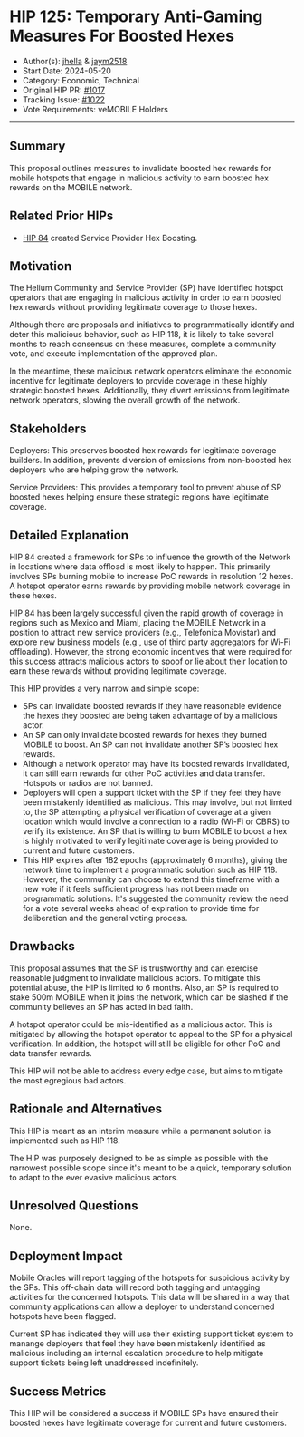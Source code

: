 # HIP 125: Temporary Anti-Gaming Measures For Boosted Hexes

- Author(s): [jhella](https://github.com/jhella) & [jaym2518](https://github.com/jaym2518)
- Start Date: 2024-05-20
- Category: Economic, Technical
- Original HIP PR: [#1017](https://github.com/helium/HIP/pull/1017)
- Tracking Issue: [#1022](https://github.com/helium/HIP/issues/1022)
- Vote Requirements: veMOBILE Holders

---

## Summary

This proposal outlines measures to invalidate boosted hex rewards for mobile hotspots that engage in malicious activity to earn boosted hex rewards on the MOBILE network.

## Related Prior HIPs

- [HIP 84](https://github.com/helium/HIP/blob/main/0084-service-provider-hex-boosting.md) created Service Provider Hex Boosting.

## Motivation

The Helium Community and Service Provider (SP) have identified hotspot operators that are engaging in malicious activity in order to earn boosted hex rewards without providing legitimate coverage to those hexes.

Although there are proposals and initiatives to programmatically identify and deter this malicious behavior, such as HIP 118, it is likely to take several months to reach consensus on these measures, complete a community vote, and execute implementation of the approved plan.

In the meantime, these malicious network operators eliminate the economic incentive for legitimate deployers to provide coverage in these highly strategic boosted hexes.  Additionally, they divert emissions from legitimate network operators, slowing the overall growth of the network.   

## Stakeholders

Deployers: This preserves boosted hex rewards for legitimate coverage builders.  In addition, prevents diversion of emissions from non-boosted hex deployers who are helping grow the network.

Service Providers: This provides a temporary tool to prevent abuse of SP boosted hexes helping ensure these strategic regions have legitimate coverage.  

## Detailed Explanation

HIP 84 created a framework for SPs to influence the growth of the Network in locations where data offload is most likely to happen.  This primarily involves SPs burning mobile to increase PoC rewards in resolution 12 hexes.  A hotspot operator earns rewards by providing mobile network coverage in these hexes.

HIP 84 has been largely successful given the rapid growth of coverage in regions such as Mexico and Miami, placing the MOBILE Network in a position to attract new service providers (e.g., Telefonica Movistar) and explore new business models (e.g., use of third party aggregators for Wi-Fi offloading).  However, the strong economic incentives that were required for this success attracts malicious actors to spoof or lie about their location to earn these rewards without providing legitimate coverage. 

This HIP provides a very narrow and simple scope:
- SPs can invalidate boosted rewards if they have reasonable evidence the hexes they boosted are being taken advantage of by a malicious actor.
- An SP can only invalidate boosted rewards for hexes they burned MOBILE to boost.  An SP can not invalidate another SP’s boosted hex rewards.
- Although a network operator may have its boosted rewards invalidated, it can still earn rewards for other PoC activities and data transfer.  Hotspots or radios are not banned.
- Deployers will open a support ticket with the SP if they feel they have been mistakenly identified as malicious.  This may involve, but not limted to, the SP attempting a physical verification of coverage at a given location which would involve a connection to a radio (Wi-Fi or CBRS) to verify its existence.  An SP that is willing to burn MOBILE to boost a hex is highly motivated to verify legitimate coverage is being provided to current and future customers.
- This HIP expires after 182 epochs (approximately 6 months), giving the network time to implement a programmatic solution such as HIP 118.  However, the community can choose to extend this timeframe with a new vote if it feels sufficient progress has not been made on programmatic solutions.  It's suggested the community review the need for a vote several weeks ahead of expiration to provide time for deliberation and the general voting process.

## Drawbacks

This proposal assumes that the SP is trustworthy and can exercise reasonable judgment to invalidate malicious actors. To mitigate this potential abuse, the HIP is limited to 6 months.  Also, an SP is required to stake 500m MOBILE when it joins the network, which can be slashed if the community believes an SP has acted in bad faith.

A hotspot operator could be mis-identified as a malicious actor.  This is mitigated by allowing the hotspot operator to appeal to the SP for a physical verification.  In addition, the hotspot will still be eligible for other PoC and data transfer rewards.

This HIP will not be able to address every edge case, but aims to mitigate the most egregious bad actors.

## Rationale and Alternatives

This HIP is meant as an interim measure while a permanent solution is implemented such as HIP 118.

The HIP was purposely designed to be as simple as possible with the narrowest possible scope since it's meant to be a quick, temporary solution to adapt to the ever evasive malicious actors.

## Unresolved Questions

None.

## Deployment Impact

Mobile Oracles will report tagging of the hotspots for suspicious activity by the SPs.  This off-chain data will record both tagging and untagging activities for the concerned hotspots. This data will be shared in a way that community applications can allow a deployer to understand concerned hotspots have been flagged.

Current SP has indicated they will use their existing support ticket system to manange deployers that feel they have been mistakenly identified as malicious including an internal escalation procedure to help mitigate support tickets being left unaddressed indefinitely.

## Success Metrics

This HIP will be considered a success if MOBILE SPs have ensured their boosted hexes have legitimate coverage for current and future customers.
